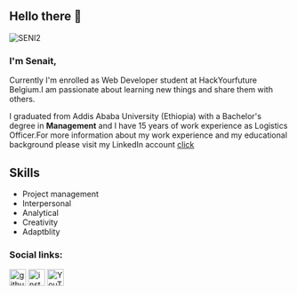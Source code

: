 ## Hello there 👋

![SENI2](https://user-images.githubusercontent.com/77326649/113057193-0853a000-91ad-11eb-9153-4939967ff2cc.jpg)

### I'm Senait,

Currently I'm enrolled as Web Developer student at  HackYourfuture Belgium.I am passionate about learning new things and share them with others.

I graduated from Addis Ababa University (Ethiopia) with a Bachelor's degree in **Management** and I have 15 years of work experience as Logistics Officer.For more information about my work experience and my educational background please visit my LinkedIn account [click](https://www.linkedin.com/in/senait-b-86944277)


## Skills

* Project management
* Interpersonal
* Analytical 
* Creativity
* Adaptblity 

  
### Social links:

[<img src='https://cdn.jsdelivr.net/npm/simple-icons@3.0.1/icons/github.svg' alt='github' height='30'>](https://github.com/Senait-coding) 
[<img src='https://cdn.jsdelivr.net/npm/simple-icons@3.0.1/icons/instagram.svg' alt='instagram' height='30'>](https://www.instagram.com/yenejojo)
[<img src='https://cdn.jsdelivr.net/npm/simple-icons@3.0.1/icons/youtube.svg' alt='YouTube' height='30'>](https://www.youtube.com/c/YejojoTube)  

